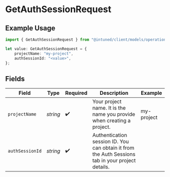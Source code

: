 # GetAuthSessionRequest

## Example Usage

```typescript
import { GetAuthSessionRequest } from "@intuned/client/models/operations";

let value: GetAuthSessionRequest = {
    projectName: "my-project",
    authSessionId: "<value>",
};
```

## Fields

| Field                                                                                            | Type                                                                                             | Required                                                                                         | Description                                                                                      | Example                                                                                          |
| ------------------------------------------------------------------------------------------------ | ------------------------------------------------------------------------------------------------ | ------------------------------------------------------------------------------------------------ | ------------------------------------------------------------------------------------------------ | ------------------------------------------------------------------------------------------------ |
| `projectName`                                                                                    | *string*                                                                                         | :heavy_check_mark:                                                                               | Your project name. It is the name you provide when creating a project.                           | my-project                                                                                       |
| `authSessionId`                                                                                  | *string*                                                                                         | :heavy_check_mark:                                                                               | Authentication session ID. You can obtain it from the Auth Sessions tab in your project details. |                                                                                                  |